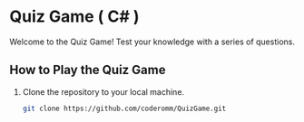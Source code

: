 # Quiz Game ( C# )

Welcome to the Quiz Game! Test your knowledge with a series of questions.

## How to Play the Quiz Game

1. Clone the repository to your local machine.
   ```bash
   git clone https://github.com/coderomm/QuizGame.git
